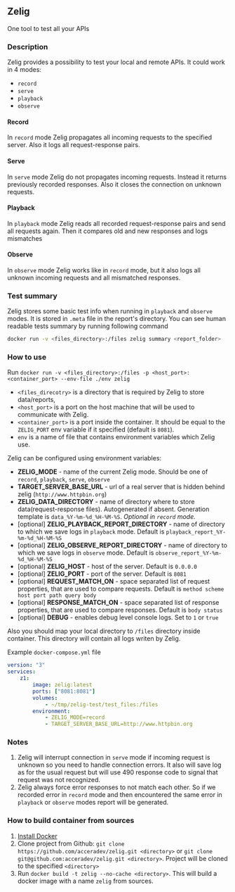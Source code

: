 ## Zelig
One tool to test all your APIs

### Description
Zelig provides a possibility to test your local and remote APIs.
It could work in 4 modes:
 * `record`
 * `serve`
 * `playback`
 * `observe`

#### Record
In `record` mode Zelig propagates all incoming requests to the specified server. Also it logs all request-response pairs.
#### Serve
In `serve` mode Zelig do not propagates incoming requests. Instead it returns previously recorded responses. Also it closes
the connection on unknown requests.
#### Playback
In `playback` mode Zelig reads all recorded request-response pairs and send all requests again. Then it compares old and new responses and logs mismatches
#### Observe
In `observe` mode Zelig works like in `record` mode, but it also logs all unknown incoming requests and all mismatched responses.

### Test summary
Zelig stores some basic test info when running in `playback` and `observe` modes. It is stored in `.meta` file in the report's directory.
You can see human readable tests summary by running following command
```bash
docker run -v <files_directory>:/files zelig summary <report_folder>
```

### How to use
Run `docker run -v <files_directory>:/files -p <host_port>:<container_port> --env-file ./env zelig`
 * `<files_direcotry>` is a directory that is required by Zelig to store data/reports,
 * `<host_port>` is a port on the host machine that will be used to communicate with Zelig.
 * `<container_port>` is a port inside the container. It should be equal to the `ZELIG_PORT` env variable if it specified (default is `8081`).
 * `env` is a name of file that contains environment variables which Zelig use.


Zelig can be configured using environment variables:
 * __ZELIG_MODE__ - name of the current Zelig mode. Should be one of `record`, `playback`, `serve`, `observe`
 * __TARGET_SERVER_BASE_URL__ - url of a real server that is hidden behind zelig (`http://www.httpbin.org`)
 * __ZELIG_DATA_DIRECTORY__ - name of directory where to store data(request-response files). Autogenerated if absent. 
 Generation template is `data_%Y-%m-%d_%H-%M-%S`. *Optional in `record` mode.*
 * [optional] __ZELIG_PLAYBACK_REPORT_DIRECTORY__ - name of directory to which we save logs in `playback` mode. Default is `playback_report_%Y-%m-%d_%H-%M-%S`
 * [optional] __ZELIG_OBSERVE_REPORT_DIRECTORY__ - name of directory to which we save logs in `observe` mode. Default is `observe_report_%Y-%m-%d_%H-%M-%S`
 * [optional] __ZELIG_HOST__ - host of the server. Default is `0.0.0.0`
 * [optional] __ZELIG_PORT__ - port of the server. Default is `8081`
 * [optional] __REQUEST_MATCH_ON__ - space separated list of request properties, that are used to compare requests. Default is `method scheme host port path query body`
 * [optional] __RESPONSE_MATCH_ON__ - space separated list of response properties, that are used to compare responses. Default is `body status`
 * [optional] __DEBUG__ - enables debug level console logs. Set to `1` or `true`

Also you should map your local directory to `/files` directory inside container. This directory will contain all logs writen by Zelig.

Example `docker-compose.yml` file
 ```yaml
 version: "3"
 services:
     z1:
         image: zelig:latest
         ports: ["8081:8081"]
         volumes:
             - ~/tmp/zelig-test/test_files:/files
         environment:
             - ZELIG_MODE=record
             - TARGET_SERVER_BASE_URL=http://www.httpbin.org
 ```

### Notes
1. Zelig will interrupt connection in `serve` mode if incoming request is unknown so you need to handle connection errors. It also will save log as for the usual request but will use 490 response code to signal that request was not recognized.
2. Zelig always force error responses to not match each other. So if we recorded error in `record` mode and then encountered the same error in `playback` or `observe` modes report will be generated.

### How to build container from sources
1. [Install Docker](https://docs.docker.com/engine/installation/#platform-support-matrix)
2. Clone project from Github: `git clone https://github.com/acceradev/zelig.git <directory>` or `git clone git@github.com:acceradev/zelig.git <directory>`. Project will be cloned to the specified `<directory>`
3. Run `docker build -t zelig --no-cache <directory>`. This will build a docker image with a name `zelig` from sources.

